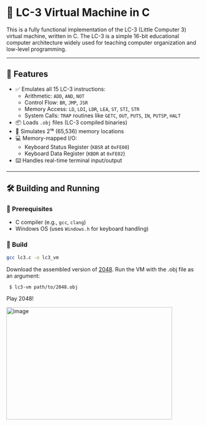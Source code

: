 
# 🧠 LC-3 Virtual Machine in C

This is a fully functional implementation of the LC-3 (Little Computer 3) virtual machine, written in C. The LC-3 is a simple 16-bit educational computer architecture widely used for teaching computer organization and low-level programming.

---

## 🚀 Features

- ✅ Emulates all 15 LC-3 instructions:
  - Arithmetic: `ADD`, `AND`, `NOT`
  - Control Flow: `BR`, `JMP`, `JSR`
  - Memory Access: `LD`, `LDI`, `LDR`, `LEA`, `ST`, `STI`, `STR`
  - System Calls: `TRAP` routines like `GETC`, `OUT`, `PUTS`, `IN`, `PUTSP`, `HALT`
- 📦 Loads `.obj` files (LC-3 compiled binaries)
- 🧠 Simulates 2¹⁶ (65,536) memory locations
- 💻 Memory-mapped I/O:
  - Keyboard Status Register (`KBSR` at `0xFE00`)
  - Keyboard Data Register (`KBDR` at `0xFE02`)
- ⌨️ Handles real-time terminal input/output
---

## 🛠️ Building and Running

### 🧱 Prerequisites

- C compiler (e.g., `gcc`, `clang`)
- Windows OS (uses `Windows.h` for keyboard handling)

### 🔧 Build

```bash
gcc lc3.c -o lc3_vm
```
Download the assembled version of [2048](https://www.jmeiners.com/lc3-vm/supplies/2048.obj).
Run the VM with the .obj file as an argument:
```bash
 $ lc3-vm path/to/2048.obj
```

Play 2048!


<img width="432" height="293" alt="image" src="https://github.com/user-attachments/assets/6258e182-f1bc-4f1f-8273-eb65c54c2ce7" />

